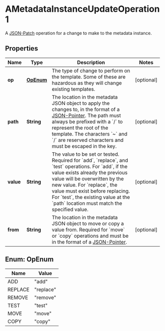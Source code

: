 

# AMetadataInstanceUpdateOperation1

A [JSON-Patch](https://tools.ietf.org/html/rfc6902) operation for a change to make to the metadata instance.

## Properties

| Name | Type | Description | Notes |
|------------ | ------------- | ------------- | -------------|
|**op** | [**OpEnum**](#OpEnum) | The type of change to perform on the template. Some of these are hazardous as they will change existing templates. |  [optional] |
|**path** | **String** | The location in the metadata JSON object to apply the changes to, in the format of a [JSON-Pointer](https://tools.ietf.org/html/rfc6901).  The path must always be prefixed with a &#x60;/&#x60; to represent the root of the template. The characters &#x60;~&#x60; and &#x60;/&#x60; are reserved characters and must be escaped in the key. |  [optional] |
|**value** | **String** | The value to be set or tested.  Required for &#x60;add&#x60;, &#x60;replace&#x60;, and &#x60;test&#x60; operations. For &#x60;add&#x60;, if the value exists already the previous value will be overwritten by the new value. For &#x60;replace&#x60;, the value must exist before replacing.  For &#x60;test&#x60;, the existing value at the &#x60;path&#x60; location must match the specified value. |  [optional] |
|**from** | **String** | The location in the metadata JSON object to move or copy a value from. Required for &#x60;move&#x60; or &#x60;copy&#x60; operations and must be in the format of a [JSON-Pointer](https://tools.ietf.org/html/rfc6901). |  [optional] |



## Enum: OpEnum

| Name | Value |
|---- | -----|
| ADD | &quot;add&quot; |
| REPLACE | &quot;replace&quot; |
| REMOVE | &quot;remove&quot; |
| TEST | &quot;test&quot; |
| MOVE | &quot;move&quot; |
| COPY | &quot;copy&quot; |



